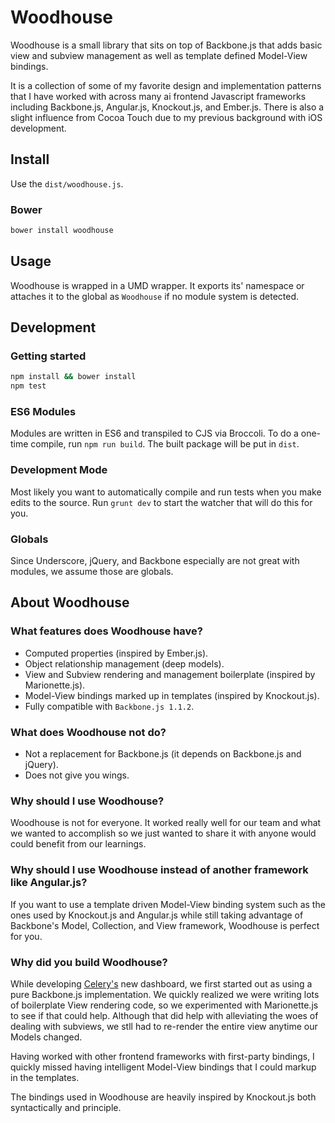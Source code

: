 # Woodhouse

Woodhouse is a small library that sits on top of Backbone.js that adds basic view and subview management as well as template defined Model-View bindings.

It is a collection of some of my favorite design and implementation patterns that I have worked with across many  ai frontend Javascript frameworks including Backbone.js, Angular.js, Knockout.js, and Ember.js. There is also a slight influence from Cocoa Touch due to my previous background with iOS development.


## Install

Use the `dist/woodhouse.js`.

### Bower

```bash
bower install woodhouse
```


## Usage

Woodhouse is wrapped in a UMD wrapper. It exports its' namespace or attaches it to the global as `Woodhouse` if no module system is detected.


## Development

### Getting started

```bash
npm install && bower install
npm test
```

### ES6 Modules

Modules are written in ES6 and transpiled to CJS via Broccoli. To do a one-time compile, run `npm run build`. The built package will be put in `dist`.

### Development Mode

Most likely you want to automatically compile and run tests when you make edits to the source. Run `grunt dev` to start the watcher that will do this for you.

### Globals

Since Underscore, jQuery, and Backbone especially are not great with modules, we assume those are globals.


## About Woodhouse

### What features does Woodhouse have?

- Computed properties (inspired by Ember.js).
- Object relationship management (deep models).
- View and Subview rendering and management boilerplate (inspired by Marionette.js).
- Model-View bindings marked up in templates (inspired by Knockout.js).
- Fully compatible with `Backbone.js 1.1.2`.

### What does Woodhouse not do?

- Not a replacement for Backbone.js (it depends on Backbone.js and jQuery).
- Does not give you wings.

### Why should I use Woodhouse?

Woodhouse is not for everyone. It worked really well for our team and what we wanted to accomplish so we just wanted to share it with anyone would could benefit from our learnings.

### Why should I use Woodhouse instead of another framework like Angular.js?

If you want to use a template driven Model-View binding system such as the ones used by Knockout.js and Angular.js while still taking advantage of Backbone's Model, Collection, and View framework, Woodhouse is perfect for you.

### Why did you build Woodhouse?

While developing [Celery's](https://trycelery.com) new dashboard, we first started out as using a pure Backbone.js implementation. We quickly realized we were writing lots of boilerplate View rendering code, so we experimented with Marionette.js to see if that could help. Although that did help with alleviating the woes of dealing with subviews, we stll had to re-render the entire view anytime our Models changed.

Having worked with other frontend frameworks with first-party bindings, I quickly missed having intelligent Model-View bindings that I could markup in the templates.

The bindings used in Woodhouse are heavily inspired by Knockout.js both syntactically and principle.
